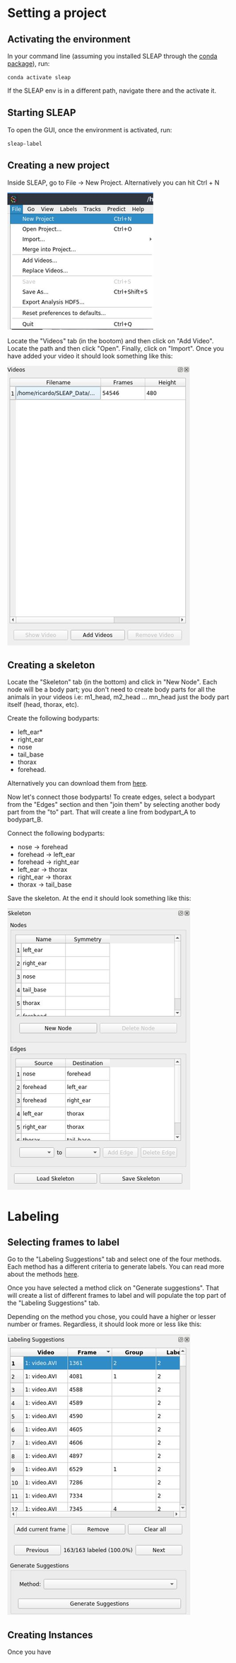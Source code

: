 # Setting a project

## Activating the environment

In your command line (assuming you installed SLEAP through the [conda package](https://github.com/rdiazrincon/SLEAP_workshop/blob/master/Instructions.md#from-a-conda-package-recommended-method)), run:

~~~
conda activate sleap
~~~

If the SLEAP env is in a different path, navigate there and the activate it.

## Starting SLEAP

To open the GUI, once the environment is activated, run:
~~~
sleap-label
~~~

## Creating a new project

Inside SLEAP, go to File -> New Project. Alternatively you can hit Ctrl + N

![New Project](Images/01.jpg)

Locate the "Videos" tab (in the bootom) and then click on "Add Video". Locate the path and then click "Open". Finally, click on "Import". Once you have added your video it should look something like this:

![Video added](Images/02.jpg)

## Creating a skeleton

Locate the "Skeleton" tab (in the bottom) and click in "New Node". Each node will be a body part; you don't need to create body parts for all the animals in your videos i.e: m1_head, m2_head ... mn_head just the body part itself (head, thorax, etc). 

Create the following bodyparts: 

* left_ear*
* right_ear
* nose
* tail_base 
* thorax 
* forehead. 

Alternatively you can download them from [here](https://github.com/rdiazrincon/SLEAP_Data/blob/master/skeletons/skeleton_instances.json).

Now let's connect those bodyparts! To create edges, select a bodypart from the "Edges" section and then "join them" by selecting another body part from the "to" part. That will create a line from bodypart_A to bodypart_B.

Connect the following bodyparts:

* nose -> forehead
* forehead -> left_ear
* forehead -> right_ear
* left_ear -> thorax
* right_ear -> thorax
* thorax -> tail_base

Save the skeleton. At the end it should look something like this:

![Skeleton](Images/03.jpg)

# Labeling

## Selecting frames to label

Go to the "Labeling Suggestions" tab and select one of the four methods. Each method has a different criteria to generate labels. You can read more about the methods [here](https://sleap.ai/guides/gui.html#suggestion-methods).

Once you have selected a method click on "Generate suggestions". That will create a list of different frames to label and will populate the top part of the "Labeling Suggestions" tab.

Depending on the method you chose, you could have a higher or lesser number or frames. Regardless, it should look more or less like this:

![Labeling suggestion](Images/04.jpg)

## Creating Instances

Once you have
